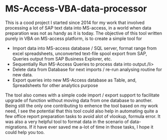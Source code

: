 # MS-Access-VBA-data-processor
This is a cood project I started since 2014 for my work that involved processing a lot of SAP text data into MS-access, in a world when data preparation was not as handy as it is today. The objective of this tool written purely in VBA on MS-access platform, is to create a simple tool for
<ul>
  <li>Import data into MS-access database / SQL server, format range from excel spreadsheets, unconverted text-file spool export from SAP, Queries output from SAP Business Explorer, etc.</li>
  <li>Sequentially Run MS-Access Queries to process data into output./li>
  <li>Delete data from Database for next imports / re-run analysing routine for new data.</li>
  <li>Export queries into new MS-Access database as Table, and, Spreadsheets for other analytics purpose</li>  
</ul>
The tool also comes with a simple code import / export support to facilitate upgrade of function without moving data from one database to another.
Being still the only one contributing to enhence the tool based on my work need, I see the potential that this tool could also help in automating quite a few office report preparation tasks to avoid alot of vlookup, formula error. It was also a very helpful tool to format data in the scenario of data-migrations.
If it have ever saved me a-lot of time in those tasks, I hope it could help you too.
